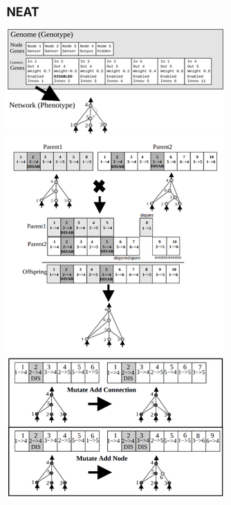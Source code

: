 # NEAT
![genome-phenotype](/genome-phenotype.png)
![genome-phenotype](/crossover.png)
![genome-phenotype](/mutate.png)
